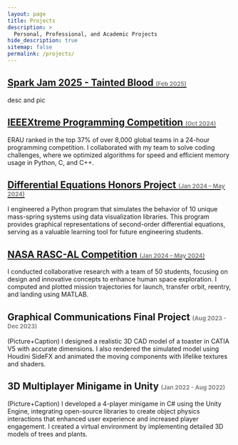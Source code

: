 ```yaml
---
layout: page
title: Projects
description: >
  Personal, Professional, and Academic Projects
hide_description: true
sitemap: false
permalink: /projects/
---
```


## [Spark Jam 2025 - Tainted Blood <span style="font-size: small; color: gray;">(Feb 2025)</span>](https://drlogan42.itch.io)
desc and pic

## [IEEEXtreme Programming Competition <span style="font-size: small; color: gray;">(Oct 2024)</span>](https://ieeextreme.org)
ERAU ranked in the top 37% of over 8,000 global teams in a 24-hour programming competition. I collaborated with my team to solve coding challenges, where we optimized algorithms for speed and efficient memory usage in Python, C, and C++.

## [Differential Equations Honors Project <span style="font-size: small; color: gray;">(Jan 2024 – May 2024)</span>](diffeq.md)
I engineered a Python program that simulates the behavior of 10 unique mass-spring systems using data visualization libraries. This program provides graphical representations of second-order differential equations, serving as a valuable learning tool for future engineering students.

## [NASA RASC-AL Competition <span style="font-size: small; color: gray;">(Jan 2024 – May 2024)</span>](chonk.md)
I conducted collaborative research with a team of 50 students, focusing on design and innovative concepts to enhance human space exploration. I computed and plotted mission trajectories for launch, transfer orbit, reentry, and landing using MATLAB.

## Graphical Communications Final Project <span style="font-size: small; color: gray;">(Aug 2023 - Dec 2023)</span>
(Picture+Caption)
I designed a realistic 3D CAD model of a toaster in CATIA V5 with accurate dimensions. I also rendered the simulated model using Houdini SideFX and animated the moving components with lifelike textures and shaders.

## 3D Multiplayer Minigame in Unity <span style="font-size: small; color: gray;">(Jan 2022 - Aug 2022)</span>
(Picture+Caption)
I developed a 4-player minigame in C# using the Unity Engine, integrating open-source libraries to create object physics interactions that enhanced user experience and increased player engagement. I created a virtual environment by implementing detailed 3D models of trees and plants.